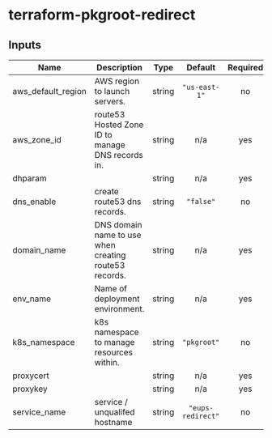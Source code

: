 # terraform-pkgroot-redirect

<!-- BEGINNING OF PRE-COMMIT-TERRAFORM DOCS HOOK -->
## Inputs

| Name | Description | Type | Default | Required |
|------|-------------|:----:|:-----:|:-----:|
| aws\_default\_region | AWS region to launch servers. | string | `"us-east-1"` | no |
| aws\_zone\_id | route53 Hosted Zone ID to manage DNS records in. | string | n/a | yes |
| dhparam |  | string | n/a | yes |
| dns\_enable | create route53 dns records. | string | `"false"` | no |
| domain\_name | DNS domain name to use when creating route53 records. | string | n/a | yes |
| env\_name | Name of deployment environment. | string | n/a | yes |
| k8s\_namespace | k8s namespace to manage resources within. | string | `"pkgroot"` | no |
| proxycert |  | string | n/a | yes |
| proxykey |  | string | n/a | yes |
| service\_name | service / unqualifed hostname | string | `"eups-redirect"` | no |

<!-- END OF PRE-COMMIT-TERRAFORM DOCS HOOK -->

